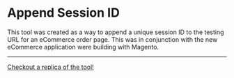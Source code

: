 # Append Session ID

This tool was created as a way to append a unique session ID to the testing URL for an eCommerce order page. This was in conjunction with the new eCommerce application were building with Magento.

-----

[Checkout a replica of the tool!](https://dejai.github.io/iris/tools/sessionID/)
